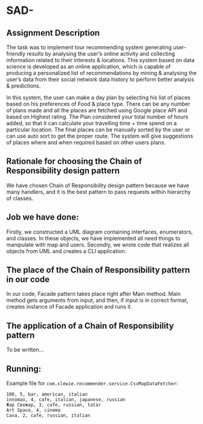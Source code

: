 # SAD-

## Assignment Description

The task was to implement tour recommending system generating user-friendly results by analysing the user’s online activity 
and collecting information related to their interests & locations. This system based on data science is developed as an online application, 
which is capable of producing a personalized list of recommendations by mining & analysing the user’s data from their social network 
data history to perform better analysis & predictions.

In this system, the user can make a day plan by selecting his list of places based on his preferences of Food & place type. 
There can be any number of plans made and all the places are fetched using Google place API and based on Highest rating. 
The Plan considered your total number of hours added, so that it can calculate your travelling time + time spend on a particular location. 
The final places can be manually sorted by the user or can use auto sort to get the proper route. The system will give 
suggestions of places where and when required based on other users plans.

## Rationale for choosing the Chain of Responsibility design pattern

We have chosen Chain of Responsibility design pattern because we have many handlers, and it is the best pattern to pass requests within hierarchy of classes.

## Job we have done:

Firstly, we constructed a UML diagram containing interfaces, enumerators, and classes. In these objects, we have implemented all need things to manipulate with map and users. Secondly, we wrote code that realizes all objects from UML and creates a CLI application.

## The place of the Chain of Responsibility pattern in our code

In our code, Facade pattern takes place right after Main method. Main method gets arguments from input, and then, if input is in correct format, creates instance of Facade application and runs it.

## The application of a Chain of Responsibility pattern

To be written...

## Running:

Example file for `com.slewie.recommender.service.CsvMapDataFetcher`:
```csv
108, 5, bar, american, italian
innomax, 4, cafe, italian, japanese, russian
Жар Свежар, 3, cafe, russian, tatar
Art Space, 4, cinema
Cava, 2, cafe, russian, italian
```
